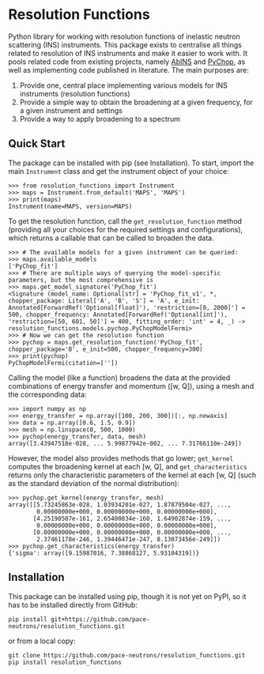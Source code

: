 # Resolution Functions

Python library for working with resolution functions of inelastic neutron scattering (INS) 
instruments. This package exists to centralise all things related to resolution of INS instruments 
and make it easier to work with. It pools related code from existing projects, namely 
[AbINS](https://github.com/mantidproject/mantid/tree/main/scripts/abins) and 
[PyChop](https://github.com/mducle/pychop/tree/main), as well as implementing code published in 
literature. The main purposes are:

1. Provide one, central place implementing various models for INS instruments (resolution functions)
2. Provide a simple way to obtain the broadening at a given frequency, for a given instrument and settings
3. Provide a way to apply broadening to a spectrum

## Quick Start

The package can be installed with pip (see Installation). To start, import the main `Instrument` 
class and get the instrument object of your choice:

```
>>> from resolution_functions import Instrument
>>> maps = Instrument.from_default('MAPS', 'MAPS')
>>> print(maps)
Instrument(name=MAPS, version=MAPS)
```

To get the resolution function, call the `get_resolution_function` method (providing all your 
choices for the required settings and configurations), which returns a callable that can be called 
to broaden the data.

```
>>> # The available models for a given instrument can be queried:
>>> maps.available_models
['PyChop_fit']
>>> # There are multiple ways of querying the model-specific parameters, but the most comprehensive is
>>> maps.get_model_signature('PyChop_fit')
<Signature (model_name: Optional[str] = 'PyChop_fit_v1', *, chopper_package: Literal['A', 'B', 'S'] = 'A', e_init: Annotated[ForwardRef('Optional[float]'), 'restriction=[0, 2000]'] = 500, chopper_frequency: Annotated[ForwardRef('Optional[int]'), 'restriction=[50, 601, 50]'] = 400, fitting_order: 'int' = 4, _) -> resolution_functions.models.pychop.PyChopModelFermi>
>>> # Now we can get the resolution function
>>> pychop = maps.get_resolution_function('PyChop_fit', chopper_package='B', e_init=500, chopper_frequency=300)
>>> print(pychop)
PyChopModelFermi(citation=[''])
```

Calling the model (like a function) broadens the data at the provided combinations of energy 
transfer and momentum ([w, Q]), using a mesh and the corresponding data:

```
>>> import numpy as np
>>> energy_transfer = np.array([100, 200, 300])[:, np.newaxis]
>>> data = np.array([0.6, 1.5, 0.9])
>>> mesh = np.linspace(0, 500, 1000)
>>> pychop(energy_transfer, data, mesh)
array([3.43947518e-028, ... 5.99877942e-002, ... 7.31766110e-249])
```

However, the model also provides methods that go lower; `get_kernel` computes the broadening kernel 
at each [w, Q], and `get_characteristics` returns only the characteristic parameters of the kernel 
at each [w, Q] (such as the standard deviation of the normal distribution):

```
>>> pychop.get_kernel(energy_transfer, mesh)
array([[5.73245863e-028, 1.03934201e-027, 1.87879504e-027, ...,
        0.00000000e+000, 0.00000000e+000, 0.00000000e+000],
       [4.25190507e-161, 2.65400834e-160, 1.64902874e-159, ...,
        0.00000000e+000, 0.00000000e+000, 0.00000000e+000],
       [0.00000000e+000, 0.00000000e+000, 0.00000000e+000, ...,
        2.37461178e-246, 1.39446471e-247, 8.13073456e-249]])
>>> pychop.get_characteristics(energy_transfer)
{'sigma': array([9.15987016, 7.38868127, 5.93104319])}
```

## Installation

This package can be installed using pip, though it is not yet on PyPI, so it has to be installed directly from GitHub:

```
pip install git+https://github.com/pace-neutrons/resolution_functions.git
```

or from a local copy:

```
git clone https://github.com/pace-neutrons/resolution_functions.git
pip install resolution_functions
```


